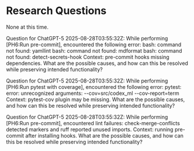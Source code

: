 # Research Questions

None at this time.

Question for ChatGPT-5 2025-08-28T03:55:32Z:
While performing [PH6:Run pre-commit], encountered the following error:
bash: command not found: yamllint
bash: command not found: mdformat
bash: command not found: detect-secrets-hook
Context: pre-commit hooks missing dependencies.
What are the possible causes, and how can this be resolved while preserving intended functionality?

Question for ChatGPT-5 2025-08-28T03:55:32Z:
While performing [PH6:Run pytest with coverage], encountered the following error:
pytest: error: unrecognized arguments: --cov=src/codex_ml --cov-report=term
Context: pytest-cov plugin may be missing.
What are the possible causes, and how can this be resolved while preserving intended functionality?

Question for ChatGPT-5 2025-08-28T03:55:32Z:
While performing [PH6:Run pre-commit], encountered lint failures:
check-merge-conflicts detected markers and ruff reported unused imports.
Context: running pre-commit after installing hooks.
What are the possible causes, and how can this be resolved while preserving intended functionality?

